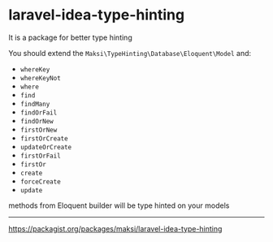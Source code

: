 # laravel-idea-type-hinting
It is a package for better type hinting

You should extend the `Maksi\TypeHinting\Database\Eloquent\Model` and:
 - `whereKey`
 - `whereKeyNot`
 - `where`
 - `find`
 - `findMany`
 - `findOrFail`
 - `findOrNew`
 - `firstOrNew`
 - `firstOrCreate`
 - `updateOrCreate`
 - `firstOrFail`
 - `firstOr`
 - `create`
 - `forceCreate`
 - `update`
 
 methods from Eloquent builder will be type hinted on your models
 
 ---
 
 https://packagist.org/packages/maksi/laravel-idea-type-hinting
